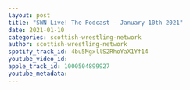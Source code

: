 ```yaml
---
layout: post
title: "SWN Live! The Podcast - January 10th 2021"
date: 2021-01-10
categories: scottish-wrestling-network
author: scottish-wrestling-network
spotify_track_id: 4bu5MgxllS2RhoYaX1Yf14
youtube_video_id: 
apple_track_id: 1000504899927
youtube_metadata: 
---
```

